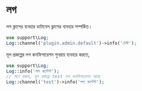 # লগ
লগ ক্লাসের ব্যবহার ডাটাবেস ক্লাসের ব্যবহার সম্পর্কিত।
```php
use support\Log;
Log::channel('plugin.admin.default')->info('টেস্ট');
```

মূল প্রকল্পের লগ কনফিগারেশন পুনরায় ব্যবহার করতে,
```php
use support\Log;
Log::info('লগ কন্টেন্ট');
// মনে করুন, মূল প্রকল্পে test লগ কনফিগারেশন আছে
Log::channel('test')->info('লগ কন্টেন্ট');
```
